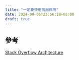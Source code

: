 ```yaml
---
title: "一定要使用微服務嗎"
date: 2024-09-06T23:56:18+08:00
draft: true
---
```


## 參考

[Stack Overflow Architecture](https://medium.com/@saddy.devs/stack-overflow-architecture-52cfdec5e018)
